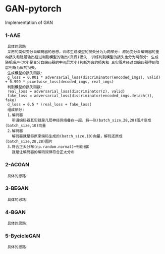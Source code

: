# GAN-pytorch
Implementation of GAN

### 1-AAE
     具体的思路
     采用的类似变分自编码器的思想，训练生成模型的损失分为为两部分: 原始变分自编码器的重构损失和隐层输出经过判别模型的输出(真假)损失. 训练判别模型的损失也分为两部分: 生成随机噪声(大小是变分自编码器的中间层大小)判断为真的损失和 真实图片经过自编码器得到隐层判断为假的损失。
     生成模型的损失函数: 
     g_loss = 0.001 * adversarial_loss(discriminator(encoded_imgs), valid) + 0.999 * pixelwise_loss(decoded_imgs, real_imgs)
     判别模型的损失函数:
     real_loss = adversarial_loss(discriminator(z), valid)
     fake_loss = adversarial_loss(discriminator(encoded_imgs.detach()), fake)
     d_loss = 0.5 * (real_loss + fake_loss)
     组成部分:
     1.编码器
       所谓编码器其实就是几层神经网络叠在一起，将一张(batch_size,28,28)图片变成(batch_size,10)向量
     2.解码器
       解码器就是将原来编码生成的(batch_size,10)向量，解码还原成(batch_size,28,28)图片
     3.符合正太分布(np.random.normal)+判别器D
       就是让编码器的编码规律符合正太分布
### 2-ACGAN
     具体的思路:
### 3-BEGAN
     具体的思路:
### 4-BGAN
     具体的思路:
### 5-BycicleGAN
     具体的思路:
     
